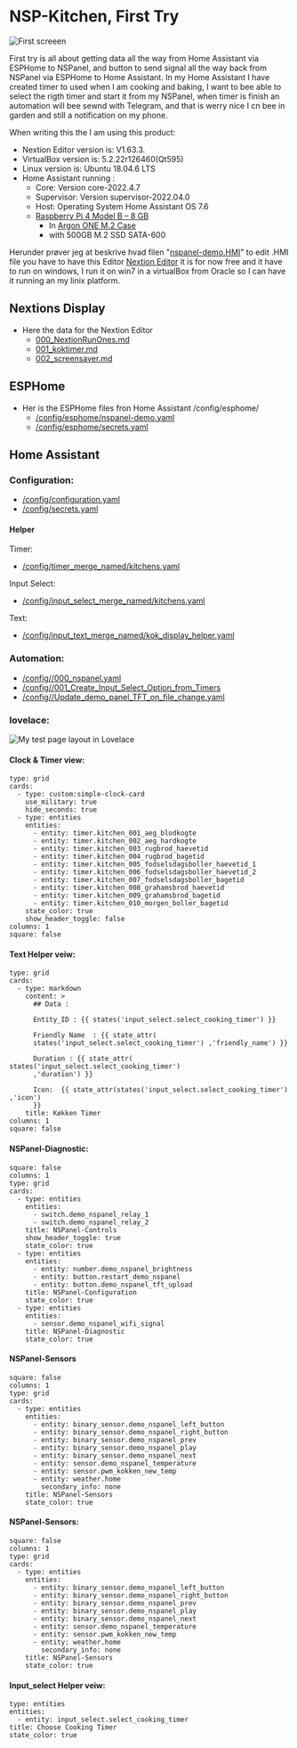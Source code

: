 # NSP-Kitchen, First Try
![First screeen](/First_Try/Nextion/Image/FirstTry.png)  

First try is all about getting data all the way from Home Assistant via ESPHome to NSPanel, and button to send signal all the way back from NSPanel via ESPHome to Home Assistant.
In my Home Assistant I have created timer to used when I am cooking and baking, I want to bee able to select the rigth timer and start it from my NSPanel, when timer is finish an automation will bee sewnd with Telegram, and that is werry nice I cn bee in garden and still a notification on my phone.

When writing this the I am using this product:
  * Nextion Editor version is: V1.63.3.
  * VirtualBox version is: 5.2.22r126460(Qt595)
  * Linux version is: Ubuntu 18.04.6 LTS
  * Home Assistant running :
    * Core: Version core-2022.4.7 
    * Supervisor: Version supervisor-2022.04.0 
    * Host: Operating System Home Assistant OS 7.6 
    * [Raspberry Pi 4 Model B – 8 GB](https://raspberrypi.dk/produkt/raspberry-pi-4-model-b-8-gb/)
      * In [Argon ONE M.2 Case](https://raspberrypi.dk/produkt/argon-one-m-2-case-til-raspberry-pi-4/)
      * with 500GB M.2 SSD SATA-600

Herunder prøver jeg at beskrive hvad filen "[nspanel-demo.HMI](./Nextion/nspanel_demo.HMI)" to edit .HMI file you have to have this Editor [Nextion Editor](https://nextion.tech/nextion-editor/) it is for now free and it have to run on windows, I run it on win7 in a virtualBox from Oracle so I can have it running an my linix platform. 

## Nextions Display

* Here the data for the Nextion Editor
  * [000_NextionRunOnes.md](./Nextion/000_NextionRunOnes.md)
  * [001_koktimer.md](./Nextion/001_koktimer.md)
  * [002_screensaver.md](./Nextion/002_screensaver.md)

## ESPHome

* Her is the ESPHome files fron Home Assistant  /config/esphome/
  * [/config/esphome/nspanel-demo.yaml](./ESPHome/nspanel-demo.yaml)
  * [/config/esphome/secrets.yaml](./ESPHome/secrets.yaml)

## Home Assistant

### Configuration:

* [/config/configuration.yaml](./HomeAssistant/configuration.yaml)
* [/config/secrets.yaml](./HomeAssistant/secrets.yaml)

#### Helper
Timer:
* [/config/timer_merge_named/kitchens.yaml](./HomeAssistant/timer_kitchens.yaml)

Input Select:
* [/config/input_select_merge_named/kitchens.yaml](./HomeAssistant/input_select_kitchens.yaml)

Text:
* [/config/input_text_merge_named/kok_display_helper.yaml](./HomeAssistant/kok_display_helper.yaml)

### Automation:

  * [/config//000_nspanel.yaml](./HomeAssistant/000_nspanel.yaml)
  * [/config//001_Create_Input_Select_Option_from_Timers](./HomeAssistant/001_Create_Input_Select_Option_from_Timers.yaml)
  * [/config//Update_demo_panel_TFT_on_file_change.yaml](./HomeAssistant/Update_demo_panel_TFT_on_file_change.yaml)
  
### lovelace:
![My test page layout in Lovelace](./HomeAssistant/Lovelace/LovelaceKitchenTestPage.png)


#### Clock & Timer view:
```
type: grid
cards:
  - type: custom:simple-clock-card
    use_military: true
    hide_seconds: true
  - type: entities
    entities:
      - entity: timer.kitchen_001_aeg_blodkogte
      - entity: timer.kitchen_002_aeg_hardkogte
      - entity: timer.kitchen_003_rugbrod_haevetid
      - entity: timer.kitchen_004_rugbrod_bagetid
      - entity: timer.kitchen_005_fodselsdagsboller_haevetid_1
      - entity: timer.kitchen_006_fodselsdagsboller_haevetid_2
      - entity: timer.kitchen_007_fodselsdagsboller_bagetid
      - entity: timer.kitchen_008_grahamsbrod_haevetid
      - entity: timer.kitchen_009_grahamsbrod_bagetid
      - entity: timer.kitchen_010_morgen_boller_bagetid
    state_color: true
    show_header_toggle: false
columns: 1
square: false
```
#### Text Helper veiw:
```
type: grid
cards:
  - type: markdown
    content: >
      ## Data :  

      Entity_ID : {{ states('input_select.select_cooking_timer') }}

      Friendly Name  : {{ state_attr(
      states('input_select.select_cooking_timer') ,'friendly_name') }}

      Duration : {{ state_attr( states('input_select.select_cooking_timer')
      ,'duration') }}

      Icon:  {{ state_attr(states('input_select.select_cooking_timer') ,'icon')
      }} 
    title: Køkken Timer
columns: 1
square: false
```
#### NSPanel-Diagnostic:
```
square: false
columns: 1
type: grid
cards:
  - type: entities
    entities:
      - switch.demo_nspanel_relay_1
      - switch.demo_nspanel_relay_2
    title: NSPanel-Controls
    show_header_toggle: true
    state_color: true
  - type: entities
    entities:
      - entity: number.demo_nspanel_brightness
      - entity: button.restart_demo_nspanel
      - entity: button.demo_nspanel_tft_upload
    title: NSPanel-Configuration
    state_color: true
  - type: entities
    entities:
      - sensor.demo_nspanel_wifi_signal
    title: NSPanel-Diagnostic
    state_color: true
```

#### NSPanel-Sensors
```
square: false
columns: 1
type: grid
cards:
  - type: entities
    entities:
      - entity: binary_sensor.demo_nspanel_left_button
      - entity: binary_sensor.demo_nspanel_right_button
      - entity: binary_sensor.demo_nspanel_prev
      - entity: binary_sensor.demo_nspanel_play
      - entity: binary_sensor.demo_nspanel_next
      - entity: sensor.demo_nspanel_temperature
      - entity: sensor.pwm_kokken_new_temp
      - entity: weather.home
        secondary_info: none
    title: NSPanel-Sensors
    state_color: true
```

#### NSPanel-Sensors:
```
square: false
columns: 1
type: grid
cards:
  - type: entities
    entities:
      - entity: binary_sensor.demo_nspanel_left_button
      - entity: binary_sensor.demo_nspanel_right_button
      - entity: binary_sensor.demo_nspanel_prev
      - entity: binary_sensor.demo_nspanel_play
      - entity: binary_sensor.demo_nspanel_next
      - entity: sensor.demo_nspanel_temperature
      - entity: sensor.pwm_kokken_new_temp
      - entity: weather.home
        secondary_info: none
    title: NSPanel-Sensors
    state_color: true
```

#### Input_select Helper veiw:
```
type: entities
entities:
  - entity: input_select.select_cooking_timer
title: Choose Cooking Timer
state_color: true
```